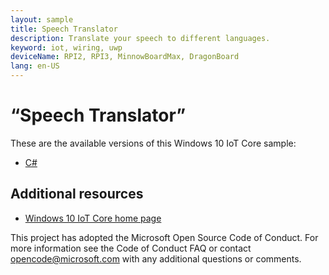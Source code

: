 ```yaml
---
layout: sample
title: Speech Translator
description: Translate your speech to different languages.
keyword: iot, wiring, uwp
deviceName: RPI2, RPI3, MinnowBoardMax, DragonBoard
lang: en-US
---
```

# “Speech Translator”

These are the available versions of this Windows 10 IoT Core sample:

*	[C#](./CS/README.md)

## Additional resources
* [Windows 10 IoT Core home page](https://developer.microsoft.com/en-us/windows/iot/)

This project has adopted the Microsoft Open Source Code of Conduct. For more information see the Code of Conduct FAQ or contact <opencode@microsoft.com> with any additional questions or comments.
